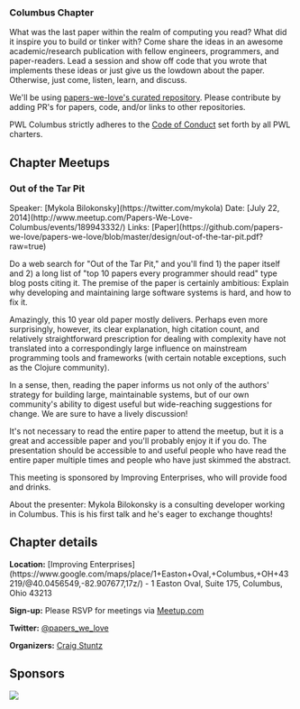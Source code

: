 <article class="chapter">
<section class="primary">

# Columbus Chapter

What was the last paper within the realm of computing you read? What did it inspire you to build or tinker with? Come share the ideas in an awesome academic/research publication with fellow engineers, programmers, and paper-readers. Lead a session and show off code that you wrote that implements these ideas or just give us the lowdown about the paper. Otherwise, just come, listen, learn, and discuss.

We'll be using [papers-we-love's curated repository](https://github.com/papers-we-love/papers-we-love). Please contribute by adding PR's for papers, code, and/or links to other repositories.

PWL Columbus strictly adheres to the [Code of Conduct](https://github.com/papers-we-love/papers-we-love/blob/master/CODE_OF_CONDUCT.md) set forth by all PWL charters.

## Chapter Meetups

### Out of the Tar Pit
<span class="meta">
Speaker: [Mykola Bilokonsky](https://twitter.com/mykola)
Date: [July 22, 2014](http://www.meetup.com/Papers-We-Love-Columbus/events/189943332/)
Links: [Paper](https://github.com/papers-we-love/papers-we-love/blob/master/design/out-of-the-tar-pit.pdf?raw=true)
</span>

Do a web search for "Out of the Tar Pit," and you'll find 1) the paper itself and 2) a long list of "top 10 papers every programmer should read" type blog posts citing it. The premise of the paper is certainly ambitious: Explain why developing and maintaining large software systems is hard, and how to fix it. 

Amazingly, this 10 year old paper mostly delivers. Perhaps even more surprisingly, however, its clear explanation, high citation count, and relatively straightforward prescription for dealing with complexity have not translated into a correspondingly large influence on mainstream programming tools and frameworks (with certain notable exceptions, such as the Clojure community). 

In a sense, then, reading the paper informs us not only of the authors' strategy for building large, maintainable systems, but of our own community's ability to digest useful but wide-reaching suggestions for change. We are sure to have a lively discussion! 

It's not necessary to read the entire paper to attend the meetup, but it is a great and accessible paper and you'll probably enjoy it if you do. The presentation should be accessible to and useful people who have read the entire paper multiple times and people who have just skimmed the abstract. 

This meeting is sponsored by Improving Enterprises, who will provide food and drinks. 

About the presenter: Mykola Bilokonsky is a consulting developer working in Columbus. This is his first talk and he's eager to exchange thoughts!

</section>
<section class="secondary">
<h2>Chapter details</h2>
<p>
<strong>Location:</strong>
[Improving Enterprises](https://www.google.com/maps/place/1+Easton+Oval,+Columbus,+OH+43219/@40.0456549,-82.907677,17z/) - 1 Easton Oval, Suite 175, Columbus, Ohio 43213
</p>
<p>
<strong>Sign-up:</strong>
Please RSVP for meetings via <a href="http://www.meetup.com/Papers-We-Love-Columbus/">Meetup.com</a>
</p>
<p>
<strong>Twitter:</strong>
<a href="https://twitter.com/PapersWeLoveCMH">@papers_we_love</a>
</p>
<p>
<strong>Organizers:</strong>
<a href="https://twitter.com/craigstuntz">Craig Stuntz</a>
</p>
<h2>Sponsors</h2>
<p class="sponsor">
<a href="http://improvingenterprises.com/"><img src="http://improvingenterprises.com/wp-content/themes/improving2012/images/logo.png" /></a>
</p>
</section>
</article>
